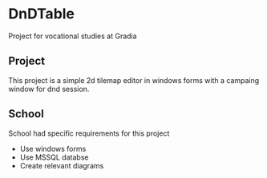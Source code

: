 # DnDTable
Project for vocational studies at Gradia

## Project

This project is a simple 2d tilemap editor in windows forms with a campaing window for dnd session.

## School
School had specific requirements for this project

- Use windows forms
- Use MSSQL databse
- Create relevant diagrams
